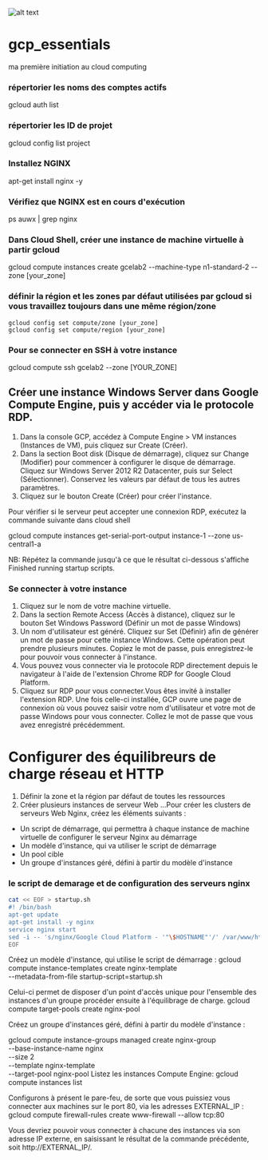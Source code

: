 ![alt text](https://cdn.qwiklabs.com/ykt8NTzPWC6%2BW8mAljshFqjsAPrZ8bElG7SLw4kSrtU%3D "google cloud") 
# gcp_essentials 

ma première initiation au cloud computing 


### répertorier les noms des comptes actifs

gcloud auth list

### répertorier les ID de projet

gcloud config list project

### Installez NGINX
apt-get install nginx -y

### Vérifiez que NGINX est en cours d'exécution
ps auwx | grep nginx

### Dans Cloud Shell, créer une instance de machine virtuelle à partir gcloud 
gcloud compute instances create gcelab2 --machine-type n1-standard-2 --zone [your_zone]
###  définir la région et les zones par défaut utilisées par gcloud si vous travaillez toujours dans une même région/zone
```gcloud
gcloud config set compute/zone [your_zone]
gcloud config set compute/region [your_zone]
```
### Pour se connecter en SSH à votre instance 

gcloud compute ssh gcelab2 --zone [YOUR_ZONE]


## Créer une instance Windows Server dans Google Compute Engine, puis y accéder via le protocole RDP.

1. Dans la console GCP, accédez à Compute Engine > VM instances (Instances de VM), puis cliquez sur Create (Créer).
2. Dans la section Boot disk (Disque de démarrage), cliquez sur Change (Modifier) pour commencer à configurer le disque de démarrage.
Cliquez sur Windows Server 2012 R2 Datacenter, puis sur Select (Sélectionner). Conservez les valeurs par défaut de tous les autres paramètres.
3. Cliquez sur le bouton Create (Créer) pour créer l'instance.

Pour vérifier si le serveur peut accepter une connexion RDP, exécutez la commande suivante dans cloud shell

gcloud compute instances get-serial-port-output instance-1 --zone us-central1-a

NB: Répétez la commande jusqu'à ce que le résultat ci-dessous s'affiche
Finished running startup scripts.


### Se connecter à votre instance
1. Cliquez sur le nom de votre machine virtuelle.
2. Dans la section Remote Access (Accès à distance), cliquez sur le bouton Set Windows Password (Définir un mot de passe Windows)
3. Un nom d'utilisateur est généré.
Cliquez sur Set (Définir) afin de générer un mot de passe pour cette instance Windows. Cette opération peut prendre plusieurs minutes.
Copiez le mot de passe, puis enregistrez-le pour pouvoir vous connecter à l'instance.
4. Vous pouvez vous connecter via le protocole RDP directement depuis le navigateur à l'aide de l'extension Chrome RDP for Google Cloud Platform.
5. Cliquez sur RDP pour vous connecter.Vous êtes invité à installer l'extension RDP. Une fois celle-ci installée, GCP ouvre une page de connexion où vous pouvez saisir votre nom d'utilisateur et votre mot de passe Windows pour vous connecter. Collez le mot de passe que vous avez enregistré précédemment.

# Configurer des équilibreurs de charge réseau et HTTP
1. Définir la zone et la région par défaut de toutes les ressources
2. Créer plusieurs instances de serveur Web
...Pour créer les clusters de serveurs Web Nginx, créez les éléments suivants :
* Un script de démarrage, qui permettra à chaque instance de machine virtuelle de configurer le serveur Nginx au démarrage
* Un modèle d'instance, qui va utiliser le script de démarrage
* Un pool cible
* Un groupe d'instances géré, défini à partir du modèle d'instance

### le script de demarage et de configuration des serveurs nginx
```bash
cat << EOF > startup.sh
#! /bin/bash
apt-get update
apt-get install -y nginx
service nginx start
sed -i -- 's/nginx/Google Cloud Platform - '"\$HOSTNAME"'/' /var/www/html/index.nginx-debian.html
EOF
```
Créez un modèle d'instance, qui utilise le script de démarrage :
gcloud compute instance-templates create nginx-template \
         --metadata-from-file startup-script=startup.sh
         
Celui-ci permet de disposer d'un point d'accès unique pour l'ensemble des instances d'un groupe
procéder ensuite à l'équilibrage de charge.
gcloud compute target-pools create nginx-pool

Créez un groupe d'instances géré, défini à partir du modèle d'instance :

gcloud compute instance-groups managed create nginx-group \
         --base-instance-name nginx \
         --size 2 \
         --template nginx-template \
         --target-pool nginx-pool
Listez les instances Compute Engine:
gcloud compute instances list

Configurons à présent le pare-feu, de sorte que vous puissiez vous connecter aux machines sur le port 80, via les adresses EXTERNAL_IP :
gcloud compute firewall-rules create www-firewall --allow tcp:80



Vous devriez pouvoir vous connecter à chacune des instances via son adresse IP externe, en saisissant le résultat de la commande précédente, soit http://EXTERNAL_IP/.
